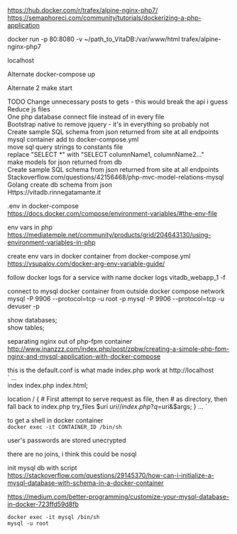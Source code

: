 https://hub.docker.com/r/trafex/alpine-nginx-php7/
https://semaphoreci.com/community/tutorials/dockerizing-a-php-application

docker run -p 80:8080 -v ~/path_to_VitaDB:/var/www/html trafex/alpine-nginx-php7

localhost

Alternate
docker-compose up

Alternate 2
make start


TODO
Change unnecessary posts to gets - this would break the api i guess  
Reduce js files  
One php database connect file instead of in every file  
Bootstrap native to remove jquery - it's in everything so probably not  
Create sample SQL schema from json returned from site at all endpoints  
mysql container add to docker-compose.yml  
move sql query strings to constants file  
replace "SELECT *" with "SELECT columnName1, columnName2..."  
make models for json returned from db  
Create sample SQL schema from json returned from site at all endpoints  
Stackoverflow.com/questions/42156468/php-mvc-model-relations-mysql  
Golang create db schema from json  
Https://vitadb.rinnegatamante.it  


.env in docker-compose  
https://docs.docker.com/compose/environment-variables/#the-env-file  

env vars in php
https://mediatemple.net/community/products/grid/204643130/using-environment-variables-in-php  

create env vars in docker container from docker-compose.yml
https://vsupalov.com/docker-arg-env-variable-guide/  

follow docker logs for a service with name 
docker logs vitadb_webapp_1 -f  

connect to mysql docker container from outside docker compose network  
mysql -P 9906 --protocol=tcp -u root -p
mysql -P 9906 --protocol=tcp -u devuser -p  

show databases;  
show tables;  

separating nginx out of php-fpm container
http://www.inanzzz.com/index.php/post/zpbw/creating-a-simple-php-fpm-nginx-and-mysql-application-with-docker-compose  

this is the default.conf is what made index.php work at http://localhost  
`
...  
index index.php index.html;

location / {
    # First attempt to serve request as file, then
    # as directory, then fall back to index.php
    try_files $uri $uri/ /index.php?q=$uri&$args;
}
...
`

to get a shell in docker container  
`
docker exec -it CONTAINER_ID /bin/sh
`

user's passwords are stored unecrypted  

there are no joins, i think this could be nosql  

init mysql db with script
https://stackoverflow.com/questions/29145370/how-can-i-initialize-a-mysql-database-with-schema-in-a-docker-container  

https://medium.com/better-programming/customize-your-mysql-database-in-docker-723ffd59d8fb  

`docker exec -it mysql /bin/sh`  
`mysql -u root`

